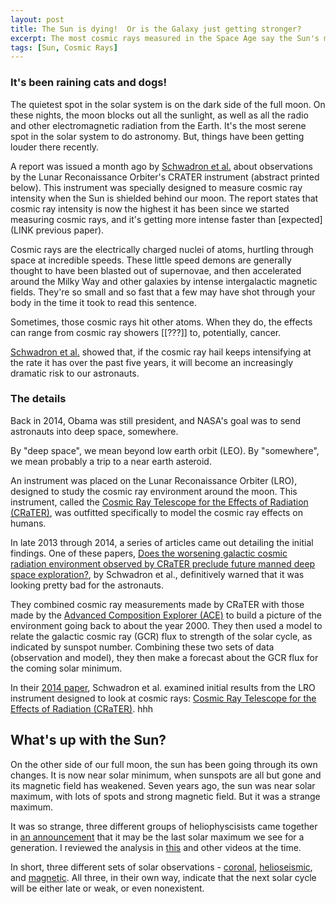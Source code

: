 ```yaml
---
layout: post
title: The Sun is dying!  Or is the Galaxy just getting stronger?
excerpt: The most cosmic rays measured in the Space Age say the Sun's magnetic field is getting weaker, but other evidence points to a resurgence of the solar cycle.  Who is right?
tags: [Sun, Cosmic Rays]
---
```


### It's been raining cats and dogs!

The quietest spot in the solar system is on the dark side of the full moon. On these nights, the moon blocks out all the sunlight, as well as all the radio and other electromagnetic radiation from the Earth.  It's the most serene spot in the solar system to do astronomy.  But, things have been getting louder there recently.

A report was issued a month ago by [Schwadron et al.](LINK) about observations by the Lunar Reconaissance Orbiter's CRATER instrument (abstract printed below).  This instrument was specially designed to measure cosmic ray intensity when the Sun is shielded behind our moon.  The report states that cosmic ray intensity is now the highest it has been since we started measuring cosmic rays, and it's getting more intense faster than [expected](LINK previous paper).

Cosmic rays are the electrically charged nuclei of atoms, hurtling through space at incredible speeds.  These little speed demons are generally thought to have been blasted out of supernovae, and then accelerated around the Milky Way and other galaxies by intense intergalactic magnetic fields.  They're so small and so fast that a few may have shot through your body in the time it took to read this sentence.

Sometimes, those cosmic rays hit other atoms.  When they do, the effects can range from cosmic ray showers [[???]] to, potentially, cancer.

[Schwadron et al.](LINK) showed that, if the cosmic ray hail keeps intensifying at the rate it has over the past five years, it will become an increasingly dramatic risk to our astronauts.

### The details

Back in 2014, Obama was still president, and NASA's goal was to send astronauts into deep space, somewhere.

By "deep space", we mean beyond low earth orbit (LEO).  By "somewhere", we mean probably a trip to a near earth asteroid.

An instrument was placed on the Lunar Reconaissance Orbiter (LRO), designed to study the cosmic ray environment around the moon.  This instrument, called the [Cosmic Ray Telescope for the Effects of Radiation (CRaTER)](http://crater.sr.unh.edu/), was outfitted specifically to model the cosmic ray effects on humans.

In late 2013 through 2014, a series of articles came out detailing the initial findings.  One of these papers, [Does the worsening galactic cosmic radiation environment observed by CRaTER preclude future manned deep space exploration?](LINK), by Schwadron et al., definitively warned that it was looking pretty bad for the astronauts.

They combined cosmic ray measurements made by CRaTER with those made by the [Advanced Composition Explorer (ACE)](LINK) to build a picture of the environment going back to about the year 2000.  They then used a model to relate the galactic cosmic ray (GCR) flux to strength of the solar cycle, as indicated by sunspot number.  Combining these two sets of data (observation and model), they then make a forecast about the GCR flux for the coming solar minimum.






In their [2014 paper](LINK), Schwadron et al. examined initial results from the LRO instrument designed to look at cosmic rays:  [Cosmic Ray Telescope for the Effects of Radiation (CRaTER)](http://crater.sr.unh.edu/).  hhh





## What's up with the Sun?

On the other side of our full moon, the sun has been going through its own changes.  It is now near solar minimum, when sunspots are all but gone and its magnetic field has weakened.  Seven years ago, the sun was near solar maximum, with lots of spots and strong magnetic field.  But it was a strange maximum.

It was so strange, three different groups of heliophyscisists came together in [an announcement](LINK) that it may be the last solar maximum we see for a generation.  I reviewed the analysis in [this](LINK) and other videos at the time.

In short, three different sets of solar observations - [coronal](LINK), [helioseismic](LINK), and [magnetic](LINK).  All three, in their own way, indicate that the next solar cycle will be either late or weak, or even nonexistent.
